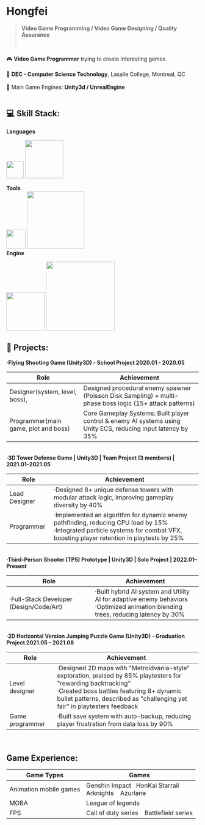 # Hongfei
>**Video Game Programming / Video Game Designing / Quality Assurance**
>
></br>

🎮    **Video Game Programmer** trying to create interesting games </br></br>
📝    **DEC - Computer Science Technology**, Lasalle College, Montreal, QC </br></br>
🚀    Main Game Engines: **Unity3d / UnrealEngine** </br></br>




## 💻 Skill Stack:

<summary><b>Languages</b></summary>

  <img src="https://img.shields.io/badge/c%23-%23239120.svg?style=flat&logo=csharp&logoColor=white" width="45">   <img src="https://img.shields.io/badge/html5-%23E34F26.svg?style=flat&logo=html5&logoColor=white" width="100">

<summary><b>Tools</b></summary>
  <img src="https://img.shields.io/badge/jira-2?style=flat&logoColor=white" width="50">   <img src="https://img.shields.io/badge/Android Studio-2?style=flat&logoColor=white" width="150"> 

<summary><b>Engine</b></summary>

  <img src="https://img.shields.io/badge/unity-%23000000.svg?style=flat&logo=unity&logoColor=white" width="100">  <img src="https://img.shields.io/badge/unrealengine-%23313131.svg?style=flat&logo=unrealengine&logoColor=white" width="180">

  
  
  ## 👾 Projects:


<summary><b>·Flying Shooting Game (Unity3D) - School Project 2020.01 - 2020.05</b></summary>

|Role      | Achievement           |
|-------------------|----------------------------|
| Designer(system, level, boss),      | Designed procedural enemy spawner (Poisson Disk Sampling) + multi-phase boss 	logic (15+ attack patterns)  |
| Programmer(main game, plot and boss)       | Core Gameplay Systems: Built player control & enemy AI systems using Unity ECS, reducing input latency by 35%     |


<br>

</details>


<summary><b>·3D Tower Defense Game | Unity3D | Team Project (3 members) | 2021.01–2021.05</b></summary>

|Role      | Achievement           |
|-------------------|----------------------------|
|  Lead Designer      | ·Designed 8+ unique defense towers with modular attack logic, improving gameplay diversity by 40% |
|  Programmer      | ·Implemented an algorithm for dynamic enemy pathfinding, reducing CPU load by 15%  <br> ·Integrated particle systems for combat VFX, boosting player retention in playtests by 25%     |


<br>

</details>


<summary><b>·Third-Person Shooter (TPS) Prototype | Unity3D | Solo Project | 2022.01–Present</b></summary>

|Role      | Achievement           |
|-------------------|----------------------------|
|  ·Full-Stack Developer (Design/Code/Art)     | ·Built hybrid AI system and Utility AI for adaptive enemy behaviors <br>·Optimized animation blending trees, reducing latency by 30% |



<br>

</details>



<summary><b>·2D Horizontal Version Jumping Puzzle Game (Unity3D) - Graduation Project 2021.05 – 2021.08</b></summary>

|Role      | Achievement           |
|-------------------|----------------------------|
|  Level designer     | ·Designed 2D maps with "Metroidvania-style" exploration, praised by 85% playtesters for "rewarding backtracking" <br> ·Created boss battles featuring 8+ dynamic bullet patterns, described as "challenging yet fair" in playtesters feedback  |
|  Game programmer     | ·Built save system with auto-backup, reducing player frustration from data loss by 90%     |



<br>

</details>


  ## Game Experience:
|Game Types   | Games           |
|-------------------|----------------------------|
|  Animation mobile games   | Genshin Impact  &nbsp;&nbsp;HonKai Starrail <br> Arknights  &nbsp;&nbsp;&nbsp;Azurlane  |
|  MOBA    | League of legends  |
|  FPS   | Call of duty series &nbsp;&nbsp;   Battlefield series|

